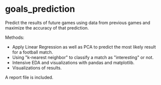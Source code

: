 # goals_prediction
Predict the results of future games using data from previous games and maximize the accuracy of that prediction.  

Methods:  
  * Apply Linear Regression as well as PCA to predict the most likely result for a football match.  
  * Using "k-nearest neighbor" to classify a match as "interesting" or not.  
  * Intensive EDA and visualizations with pandas and matplotlib.
  * Visualizations of results.  

A report file is included.


 
